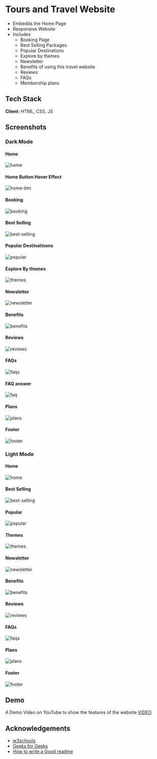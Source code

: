 
# Tours and Travel Website
- Embedds the Home Page
- Responsive Website
- Includes
    - Booking Page
    - Best Selling Packages
    - Popular Destinations
    - Explore by themes
    - Newsletter
    - Benefits of using this travel website
    - Reviews
    - FAQs
    - Membership plans







## Tech Stack

**Client:** HTML, CSS, JS



## Screenshots
### Dark Mode
#### Home
![home](https://github.com/shashank23-10/Plan-Your-Trip/blob/main/screenshots/ss1.png?raw=true)
#### Home Button Hover Effect
![home-btn](https://github.com/shashank23-10/Plan-Your-Trip/blob/main/screenshots/ss2.png?raw=true)
#### Booking
![booking](https://github.com/shashank23-10/Plan-Your-Trip/blob/main/screenshots/ss3.png?raw=true)
#### Best Selling
![best-selling](https://github.com/shashank23-10/Plan-Your-Trip/blob/main/screenshots/ss4.png?raw=true)
#### Popular Destinatinons
![popular](https://github.com/shashank23-10/Plan-Your-Trip/blob/main/screenshots/ss5.png?raw=true)
#### Explore By themes 
![themes](https://github.com/shashank23-10/Plan-Your-Trip/blob/main/screenshots/ss6.png?raw=true)
#### Newsletter
![newsletter](https://github.com/shashank23-10/Plan-Your-Trip/blob/main/screenshots/ss7.png?raw=true)
#### Benefits 
![benefits](https://github.com/shashank23-10/Plan-Your-Trip/blob/main/screenshots/ss8.png?raw=true)
#### Reviews
![reviews](https://github.com/shashank23-10/Plan-Your-Trip/blob/main/screenshots/ss9.png?raw=true)
#### FAQs
![faqs](https://github.com/shashank23-10/Plan-Your-Trip/blob/main/screenshots/ss10.png?raw=true)
#### FAQ answer
![faq](https://github.com/shashank23-10/Plan-Your-Trip/blob/main/screenshots/ss11.png?raw=true)
#### Plans
![plans](https://github.com/shashank23-10/Plan-Your-Trip/blob/main/screenshots/ss12.png?raw=true)
#### Footer
![footer](https://github.com/shashank23-10/Plan-Your-Trip/blob/main/screenshots/ss13.png?raw=true)
### Light Mode
#### Home
![home](https://github.com/shashank23-10/Plan-Your-Trip/blob/main/screenshots/ss15.png?raw=true)
#### Best Selling
![best-selling](https://github.com/shashank23-10/Plan-Your-Trip/blob/main/screenshots/ss16.png?raw=true)
#### Popular
![popular](https://github.com/shashank23-10/Plan-Your-Trip/blob/main/screenshots/ss17.png?raw=true)
#### Themes
![themes](https://github.com/shashank23-10/Plan-Your-Trip/blob/main/screenshots/ss18.png?raw=true)
#### Newsletter
![newsletter](https://github.com/shashank23-10/Plan-Your-Trip/blob/main/screenshots/ss19.png?raw=true)
#### Benefits
![benefits](https://github.com/shashank23-10/Plan-Your-Trip/blob/main/screenshots/ss20.png?raw=true)
#### Reviews
![reviews](https://github.com/shashank23-10/Plan-Your-Trip/blob/main/screenshots/ss21.png?raw=true)
#### FAQs
![faqs](https://github.com/shashank23-10/Plan-Your-Trip/blob/main/screenshots/ss22.png?raw=true)
#### Plans
![plans](https://github.com/shashank23-10/Plan-Your-Trip/blob/main/screenshots/ss23.png?raw=true)
#### Footer
![footer](https://github.com/shashank23-10/Plan-Your-Trip/blob/main/screenshots/ss24.png?raw=true)

## Demo

A Demo Video on YouTube to show the features of the website
[VIDEO](https://youtu.be/zsYYdHj1y4w)


## Acknowledgements

 - [w3schools](https://www.w3schools.com/)
 - [Geeks for Geeks](https://www.geeksforgeeks.org/)
 - [How to write a Good readme](https://bulldogjob.com/news/449-how-to-write-a-good-readme-for-your-github-project)


